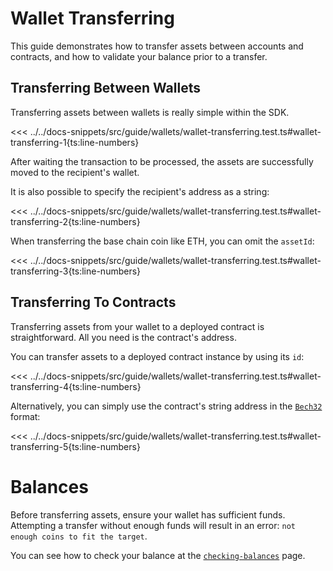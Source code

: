 # Wallet Transferring

This guide demonstrates how to transfer assets between accounts and contracts, and how to validate your balance prior to a transfer.

## Transferring Between Wallets

Transferring assets between wallets is really simple within the SDK.

<<< ../../docs-snippets/src/guide/wallets/wallet-transferring.test.ts#wallet-transferring-1{ts:line-numbers}

After waiting the transaction to be processed, the assets are successfully moved to the recipient's wallet.

It is also possible to specify the recipient's address as a string:

<<< ../../docs-snippets/src/guide/wallets/wallet-transferring.test.ts#wallet-transferring-2{ts:line-numbers}

When transferring the base chain coin like ETH, you can omit the `assetId`:

<<< ../../docs-snippets/src/guide/wallets/wallet-transferring.test.ts#wallet-transferring-3{ts:line-numbers}

## Transferring To Contracts

Transferring assets from your wallet to a deployed contract is straightforward. All you need is the contract's address.

You can transfer assets to a deployed contract instance by using its `id`:

<<< ../../docs-snippets/src/guide/wallets/wallet-transferring.test.ts#wallet-transferring-4{ts:line-numbers}

Alternatively, you can simply use the contract's string address in the [`Bech32`](../types/bech32) format:

<<< ../../docs-snippets/src/guide/wallets/wallet-transferring.test.ts#wallet-transferring-5{ts:line-numbers}

# Balances

Before transferring assets, ensure your wallet has sufficient funds. Attempting a transfer without enough funds will result in an error: `not enough coins to fit the target`.

You can see how to check your balance at the [`checking-balances`](./checking-balances) page.
